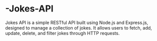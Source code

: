 # -Jokes-API
Jokes API is a simple RESTful API built using Node.js and Express.js, designed to manage a collection of jokes. It allows users to fetch, add, update, delete, and filter jokes through HTTP requests.
